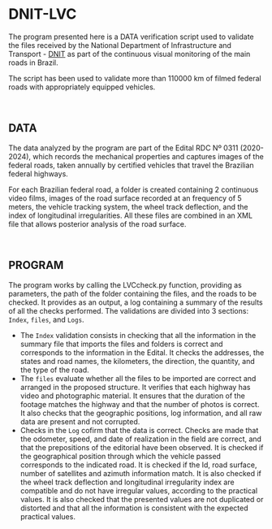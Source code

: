 # DNIT-LVC

The program presented here is a DATA verification script used to validate the files received by the National Department of Infrastructure and Transport - [DNIT](https://www.gov.br/dnit/) as part of the continuous visual monitoring of the main roads in Brazil.

The script has been used to validate more than 110000 km of filmed federal roads with appropriately equipped vehicles.

‏‏‎ ‎
## DATA

The data analyzed by the program are part of the Edital RDC Nº 0311 (2020-2024), which records the mechanical properties and captures images of the federal roads, taken annually by certified vehicles that travel the Brazilian federal highways.

For each Brazilian federal road, a folder is created containing 2 continuous video films, images of the road surface recorded at an frequency of 5 meters, the vehicle tracking system, the wheel track deflection, and the index of longitudinal irregularities. All these files are combined in an XML file that allows posterior analysis of the road surface.

‏‏‎ ‎
## PROGRAM

The program works by calling the LVCcheck.py function, providing as parameters, the path of the folder containing the files, and the roads to be checked. It provides as an output, a log containing a summary of the results of all the checks performed.
The validations are divided into 3 sections: `Index`, `files`, and `Logs`.
* The `Index` validation consists in checking that all the information in the summary file that imports the files and folders is correct and corresponds to the information in the Edital. It checks the addresses, the states and road names, the kilometers, the direction, the quantity, and the type of the road.
* The `files` evaluate whether all the files to be imported are correct and arranged in the proposed structure. It verifies that each highway has video and photographic material. It ensures that the duration of the footage matches the highway and that the number of photos is correct. It also checks that the geographic positions, log information, and all raw data are present and not corrupted.
* Checks in the `Log` cofirm that the data is correct. Checks are made that the odometer, speed, and date of realization in the field are correct, and that the prepositions of the editorial have been observed. It is checked if the geographical position through which the vehicle passed corresponds to the indicated road. It is checked if the Id, road surface, number of satellites and azimuth information match. It is also checked if the wheel track deflection and longitudinal irregularity index are compatible and do not have irregular values, according to the practical values. It is also checked that the presented values are not duplicated or distorted and that all the information is consistent with the expected practical values.
